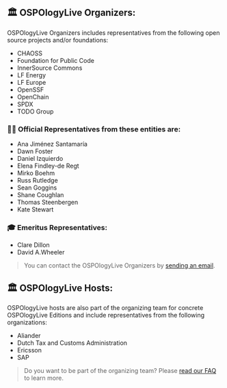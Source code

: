 ## 🏛 OSPOlogyLive Organizers: 

OSPOlogyLive Organizers includes representatives from the following open source projects and/or foundations: 

* CHAOSS
* Foundation for Public Code
* InnerSource Commons
* LF Energy
* LF Europe
* OpenSSF
* OpenChain
* SPDX
* TODO Group

### 🙋‍♀️ Official Representatives from these entities are:

* Ana Jiménez Santamaría
* Dawn Foster
* Daniel Izquierdo
* Elena Findley-de Regt
* Mirko Boehm
* Russ Rutledge 
* Sean Goggins
* Shane Coughlan 
* Thomas Steenbergen
* Kate Stewart

### 🎓 Emeritus Representatives:

* Clare Dillon
* David A.Wheeler

> You can contact the OSPOlogyLive Organizers by [sending an email](mailto:ospologylive-organizers@lists.todogroup.org).


## 🏛 OSPOlogyLive Hosts:

OSPOlogyLive hosts are also part of the organizing team for concrete OSPOlogyLive Editions and include representatives from the following organizations: 

* Aliander
* Dutch Tax and Customs Administration
* Ericsson
* SAP


> Do you want to be part of the organizing team? Please [read our FAQ](https://github.com/todogroup/ospology/blob/main/ospology-live/framework.md#faq) to learn more.
